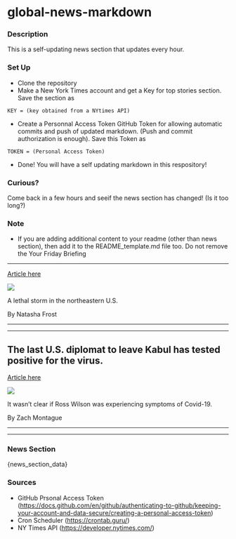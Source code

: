 # global-news-markdown

### Description 
This is a self-updating news section that updates every hour.

### Set Up 
* Clone the repository
* Make a New York Times account and get a Key for top stories section. Save the section as 
 ```
 KEY = (key obtained from a NYtimes API)
 ```
*  Create a Personnal Access Token GitHub Token for allowing automatic commits and push of updated markdown. (Push and commit authorization is enough). Save this Token as 
```
TOKEN = (Personal Access Token)
```
* Done! You will have a self updating markdown in this respository!

### Curious?
Come back in a few hours and seeif the news section has changed! (Is it too long?)

### Note
* If you are adding additional content to your readme (other than news section), then add it to the README_template.md file too. Do not remove the Your Friday Briefing
--------------------

[Article here](https://www.nytimes.com/2021/09/03/briefing/ida-flooding-taliban-coronavirus.html)

[![](https://static01.nyt.com/images/2021/09/03/us/03am-briefing-europe--flld-ida/merlin_194068431_672b4127-8287-4ee6-843a-c02dcaa2f946-superJumbo.jpg)](https://www.nytimes.com/2021/09/03/briefing/ida-flooding-taliban-coronavirus.html)

A lethal storm in the northeastern U.S.

By Natasha Frost

* * *

* * *

The last U.S. diplomat to leave Kabul has tested positive for the virus.
------------------------------------------------------------------------

[Article here](https://www.nytimes.com/2021/09/02/us/politics/ross-wilson-covid.html)

[![](https://static01.nyt.com/images/2021/09/02/lens/02virus-briefing-wilson1/merlin_192074007_8a295b01-f70a-4c69-8992-70891f4b2472-superJumbo.jpg)](https://www.nytimes.com/2021/09/02/us/politics/ross-wilson-covid.html)

It wasn’t clear if Ross Wilson was experiencing symptoms of Covid-19.

By Zach Montague

* * *

* * *

### News Section 
{news_section_data}


### Sources 
* GitHub Prsonal Access Token (https://docs.github.com/en/github/authenticating-to-github/keeping-your-account-and-data-secure/creating-a-personal-access-token)
* Cron Scheduler (https://crontab.guru/)
* NY Times API (https://developer.nytimes.com/)
